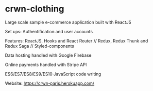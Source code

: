 # crwn-clothing

Large scale sample e-commerce application built with ReactJS

Set ups:
Authentification and user accounts

Features:
ReactJS, Hooks and React Router //
Redux, Redux Thunk and Redux Saga //
Styled-components

Data hosting handled with Google Firebase

Online payments handled with Stripe API

ES6/ES7/ES8/ES9/ES10 JavaScript code writing

Website: https://crwn-paris.herokuapp.com/
